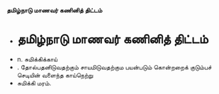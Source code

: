 **தமிழ்நாடு மாணவர் கணினித் திட்டம்**
- # தமிழ்நாடு மாணவர் கணினித் திட்டம்
- n. சுமிக்கிக்காய்
- . தோல்பதனிடுவதற்கும் சாயமிடுவதற்கும பயன்படும் கொன்றறைக் குடும்பச் செடியின் வளைந்த காய்நெற்று
- சுமிக்கி மரம்.

